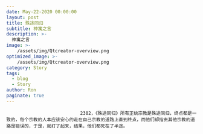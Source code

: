 ```yaml
---
date: May-22-2020 00:00:00
layout: post
title: 殊途同归
subtitle: 神寓之言
description: >-
  神寓之言
image: >-
    /assets/img/Qtcreator-overview.png
optimized_image: >-
    /assets/img/Qtcreator-overview.png
category: Story
tags:
  - blog
  - Story
author: Ron
paginate: true
---
```


							　　2302，《殊途同归》所有正统宗教是殊途同归，终点都是一致的，每个宗教的人本应该安心的走在自己宗教的道路上直到终点，而他们却指责其他宗教的道路是错误的，于是，就打了起来，结果，他们都死在了半途。
							
							
						